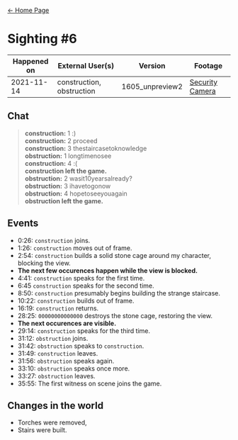 [← Home Page](../README.md#3-sightings)

# Sighting #6
| Happened on | External User(s)          | Version         | Footage          |
| ----------  | ------------------------- | --------------- | ---------------- |
| 2021-11-14  | construction, obstruction | 1605_unpreview2 | [Security Camera](https://www.youtube.com/watch?v=v-NY_UEU54w) |

## Chat
> **construction:** 1 :)  
> **construction:** 2 proceed  
> **construction:** 3 thestaircasetoknowledge  
> **obstruction:** 1 longtimenosee  
> **construction:** 4 :(  
> **construction left the game.**  
> **obstruction:** 2 wasit10yearsalready?  
> **obstruction:** 3 ihavetogonow  
> **obstruction:** 4 hopetoseeyouagain  
> **obstruction left the game.**  

## Events
* 0:26: `construction` joins.
* 1:26: `construction` moves out of frame.
* 2:54: `construction` builds a solid stone cage around my character, blocking the view.
* **The next few occurences happen while the view is blocked.**
* 4:41: `construction` speaks for the first time.
* 6:45 `construction` speaks for the second time.
* 8:50: `construction` presumably begins building the strange staircase.
* 10:22: `construction` builds out of frame.
* 16:19: `construction` returns.
* 28:25: `00000000000000` destroys the stone cage, restoring the view.
* **The next occurences are visible.**
* 29:14: `construction` speaks for the third time.
* 31:12: `obstruction` joins.
* 31:42: `obstruction` speaks to `construction`.
* 31:49: `construction` leaves.
* 31:56: `obstruction` speaks again.
* 33:10: `obstruction` speaks once more.
* 33:27: `obstruction` leaves.
* 35:55: The first witness on scene joins the game.

## Changes in the world
* Torches were removed,
* Stairs were built.